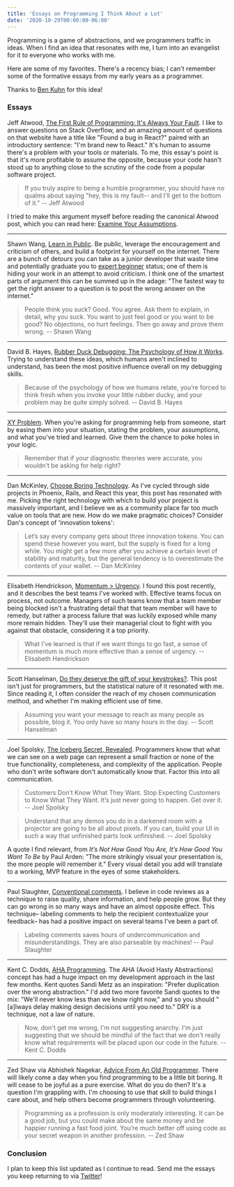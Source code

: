 ```yaml
---
title: 'Essays on Programming I Think About a Lot'
date: '2020-10-29T00:00:00-06:00'
---
```


Programming is a game of abstractions, and we programmers traffic in ideas.
When I find an idea that resonates with me, I turn into an evangelist for it to
everyone who works with me.

Here are some of my favorites. There's a recency bias; I can't remember some of
the formative essays from my early years as a programmer. 

Thanks to [Ben Kuhn](https://www.benkuhn.net/progessays/) for this idea!

### Essays

Jeff Atwood, [The First Rule of Programming: It's Always Your Fault][atwood]. I
like to answer questions on Stack Overflow, and an amazing amount of questions
on that website have a title like "Found a bug in React?" paired with an
introductory sentence: "I'm brand new to React." It's human to assume there's a
problem with your tools or materials. To me, this essay's point is that it's
more profitable to assume the opposite, because your code hasn't stood up to
anything close to the scrutiny of the code from a popular software project.

> If you truly aspire to being a humble programmer, you should have no qualms
about saying "hey, this is my fault-- and I'll get to the bottom of it."
-- Jeff Atwood

I tried to make this argument myself before reading the canonical Atwood post,
which you can read here: [Examine Your Assumptions](/examine-your-assumptions).

---

Shawn Wang, [Learn in Public][lip]. Be public, leverage the encouragement and
criticism of others, and build a footprint for yourself on the internet. There
are a bunch of detours you can take as a junior developer that waste time and
potentially graduate you to [expert beginner][expert-beginner] status; one of
them is hiding your work in an attempt to avoid criticism. I think one of the
smartest parts of argument this can be summed up in the adage: "The fastest way
to get the right answer to a question is to post the wrong answer on the
internet."

> People think you suck? Good. You agree. Ask them to explain, in detail, why
you suck. You want to just feel good or you want to be good? No objections, no
hurt feelings. Then go away and prove them wrong.
-- Shawn Wang

---

David B. Hayes, [Rubber Duck Debugging: The Psychology of How it
Works](https://www.thoughtfulcode.com/rubber-duck-debugging-psychology/).
Trying to understand these ideas, which humans aren't inclined to understand,
has been the most positive influence overall on my debugging skills.

> Because of the psychology of how we humans relate, you’re forced to think
fresh when you invoke your little rubber ducky, and your problem may be quite
simply solved.
-- David B. Hayes

---

[XY Problem](http://xyproblem.info/). When you're asking for programming help
from someone, start by easing them into your situation, stating the problem,
your assumptions, and what you've tried and learned. Give them the chance to
poke holes in your logic.

> Remember that if your diagnostic theories were accurate, you wouldn't be asking for help right?

---

Dan McKinley, [Choose Boring
Technology](https://mcfunley.com/choose-boring-technology). As I've cycled
through side projects in Phoenix, Rails, and React this year, this post has
resonated with me. Picking the right technology with which to build your
project is massively important, and I believe we as a community place far too
much value on tools that are new. How do we make pragmatic choices? Consider
Dan's concept of 'innovation tokens':

> Let’s say every company gets about three innovation tokens. You can spend
these however you want, but the supply is fixed for a long while. You might get
a few more after you achieve a certain level of stability and maturity, but the
general tendency is to overestimate the contents of your wallet.
-- Dan McKinley

---

Elisabeth Hendrickson, [Momentum >
Urgency](https://testobsessed.com/2020/02/momentum-urgency/). I found this post
recently, and it describes the best teams I've worked with. Effective teams
focus on process, not outcome. Managers of such teams know that a team member
being blocked isn't a frustrating detail that that team member will have to
remedy, but rather a process failure that was luckily exposed while many more
remain hidden. They'll use their managerial clout to fight with you against
that obstacle, considering it a top priority.

> What I've learned is that if we want things to go fast, a sense of momentum
is much more effective than a sense of urgency.
-- Elisabeth Hendrickson

---

Scott Hanselman, [Do they deserve the gift of your
keystrokes?](https://www.hanselman.com/blog/do-they-deserve-the-gift-of-your-keystrokes).
This post isn't just for programmers, but the statistical nature of it
resonated with me. Since reading it, I often consider the reach of my chosen
communication method, and whether I'm making efficient use of time.

> Assuming you want your message to reach as many people as possible, blog it. You only have so many hours in the day.
-- Scott Hanselman

---

Joel Spolsky, [The Iceberg Secret,
Revealed](https://www.joelonsoftware.com/2002/02/13/the-iceberg-secret-revealed/).
Programmers know that what we can see on a web page can represent a small
fraction or none of the true functionality, completeness, and complexity of the
application. People who don't write software don't automatically know that.
Factor this into all communication.

>  Customers Don’t Know What They Want. Stop Expecting Customers to Know What
They Want. It’s just never going to happen. Get over it.
-- Joel Spolsky

> Understand that any demos you do in a darkened room with a projector are
going to be all about pixels. If you can, build your UI in such a way that
unfinished parts look unfinished.
-- Joel Spolsky

A quote I find relevant, from _It’s Not How Good You Are, It’s How Good You
Want To Be_ by Paul Arden: "The more strikingly visual your presentation is,
the more people will remember it." Every visual detail you add will translate
to a working, MVP feature in the eyes of some stakeholders.

---

Paul Slaughter, [Conventional comments](https://conventionalcomments.org/). I
believe in code reviews as a technique to raise quality, share information, and
help people grow. But they can go wrong in so many ways and have an almost
opposite effect. This technique– labeling comments to help the recipient
contextualize your feedback– has had a positive impact on several teams I've
been a part of.

> Labeling comments saves hours of undercommunication and misunderstandings.
They are also parseable by machines!
-- Paul Slaughter

---

Kent C. Dodds, [AHA Programming](https://kentcdodds.com/blog/aha-programming).
The AHA (Avoid Hasty Abstractions) concept has had a huge impact on my
development approach in the last few months. Kent quotes Sandi Metz as an
inspiration: "Prefer duplication over the wrong abstraction." I'd add two more
favorite Sandi quotes to the mix: "We'll never know less than we know right
now," and so you should "[a]lways delay making design decisions until you need
to." DRY is a technique, not a law of nature.

> Now, don't get me wrong, I'm not suggesting anarchy. I'm just suggesting that
we should be mindful of the fact that we don't really know what requirements
will be placed upon our code in the future.
-- Kent C. Dodds

---

Zed Shaw via Abhishek Nagekar, [Advice From An Old Programmer][zed]. There will
likely come a day when you find programming to be a little bit boring. It will
cease to be joyful as a pure exercise. What do you do then? It's a question I'm
grappling with. I'm choosing to use that skill to build things I care about,
and help others become programmers through volunteering.

> Programming as a profession is only moderately interesting. It can be a good
job, but you could make about the same money and be happier running a fast food
joint. You’re much better off using code as your secret weapon in another
profession.
-- Zed Shaw


### Conclusion

I plan to keep this list updated as I continue to read. Send me the essays you
keep returning to via [Twitter][twitter]!

[atwood]: https://blog.codinghorror.com/the-first-rule-of-programming-its-always-your-fault/
[expert-beginner]: https://daedtech.com/how-developers-stop-learning-rise-of-the-expert-beginner/
[lip]: https://www.swyx.io/writing/learn-in-public/
[twitter]: https://twitter.com/jwworth
[zed]: https://www.nagekar.com/2018/06/advice-from-an-old-programmer-zed-shaw.html
